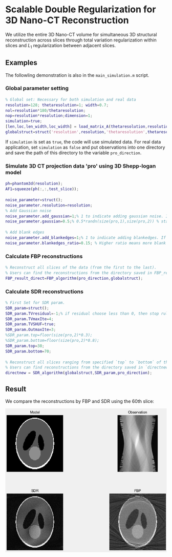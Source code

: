 # Scalable Double Regularization for 3D Nano-CT Reconstruction
We utilize the entire 3D Nano-CT volume for simultaneous 3D structural reconstruction across slices through total variation regularization within slices and $L_1$ regularization between adjacent slices.

## Examples 
The followling demonstration is also in the `main_simulation.m` script.  

### Global parameter setting
```Matlab
% Global set: Necessary for both simulation and real data
resolution=128; thetaresolution=1; width=0.7;
nol=resolution*180/thetaresolution;
nop=resolution*resolution;dimension=1;
simulation=true; 
[len,loc,len_width,loc_width] = load_matrix_A(thetaresolution,resolution,dimension,width);
globalstruct=struct('resolution',resolution,'thetaresolution',thetaresolution,'len_width',len_width,'loc_width',loc_width);
```

If `simulation` is set as `true`, the code will use simulated data. For real data application, set `simulation` as `false` and put observations into one directory and save the path of this directory to the variable `pro_direction`. 

### Simulate 3D CT projection data 'pro' using 3D Shepp-logan model
```Matlab
ph=phantom3d(resolution);
AF1=squeeze(ph(:,:,test_slice));

noise_parameter=struct();
noise_parameter.resolution=resolution;
% Add Gaussian noise 
noise_parameter.add_gaussian=1;% 1 to indicate adding gaussian noise. If 1 is chosen, then users should specify noise_paramter.gaussian
noise_parameter.gaussian=0.5;% 0.5*randn(size(pro,1),size(pro,2)) % standard derivation of Gaussian noise 

% Add blank edges 
noise_parameter.add_blankedges=1;% 1 to indicate adding blankedges. If 1 is chosen, then users should specify noise_parameter.blankedges_ratio
noise_parameter.blankedges_ratio=0.15; % Higher ratio means more blank edges. 
``` 

### Calculate FBP reconstructions
```Matlab
% Reconstruct all slices of the data (from the first to the last). 
% Users can find the reconstructions from the directory saved in FBP_result_direct.
FBP_result_direct=FBP_algorithm(pro_direction,globalstruct);
``` 

### Calculate SDR reconstructions
```Matlab
% First Set for SDR param.
SDR_param=struct();
SDR_param.TVresidual=-1;% if residual choose less than 0, then stop rule is iteration times
SDR_param.TVmaxIte=4;
SDR_param.TVSHUF=true;
SDR_param.OutmaxIte=3;
%SDR_param.top=floor(size(pro,2)*0.3);
%SDR_param.bottom=floor(size(pro,2)*0.8);
SDR_param.top=38;
SDR_param.bottom=70;

% Reconstruct all slices ranging from specified `top` to `bottom` of the data. 
% Users can find reconstructions from the directory saved in `directnew`. 
directnew = SDR_algorithm(globalstruct,SDR_param,pro_direction);
```

## Result
We compare the reconstructions by FBP and SDR using the 60th slice:

![image](https://github.com/xylimeng/SDR-CT/blob/master/Result2.png)



